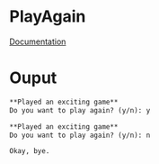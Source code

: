 # PlayAgain

[Documentation](../../docs/Chapter2/PlayAgain/)

# Ouput

```txt
**Played an exciting game**
Do you want to play again? (y/n): y

**Played an exciting game**
Do you want to play again? (y/n): n

Okay, bye.
```